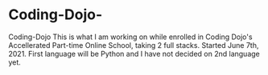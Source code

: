# Coding-Dojo-

Coding-Dojo
This is what I am working on while enrolled in Coding Dojo's Accellerated Part-time Online School, taking 2 full stacks. Started June 7th, 2021. First language will be Python and I have not decided on 2nd language yet.
